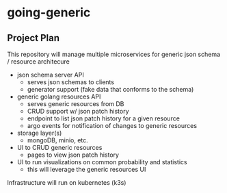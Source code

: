 # going-generic


## Project Plan

This repository will manage multiple microservices for generic json schema / resource architecure
- json schema server API
    - serves json schemas to clients
    - generator support (fake data that conforms to the schema)
- generic golang resources API
    - serves generic resources from DB
    - CRUD support w/ json patch history
    - endpoint to list json patch history for a given resource
    - argo events for notification of changes to generic resources
- storage layer(s)
    - mongoDB, minio, etc.
- UI to CRUD generic resources
    - pages to view json patch history
- UI to run visualizations on common probability and statistics
    - this will leverage the generic resources UI

Infrastructure will run on kubernetes (k3s)